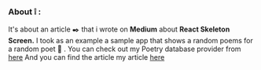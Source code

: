 ### About :grey_exclamation: : 
It's about an article :black_nib: that i wrote on **Medium** about **React Skeleton Screen.**
I took as an example a sample app that shows a random poems for a random poet :scroll: .
You can check out my Poetry database provider from [here](https://poetrydb.org/index.html) 
And you can find the article my article [here](https://baillahiamine.medium.com/)
